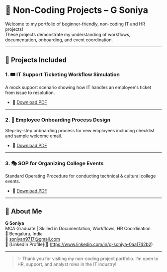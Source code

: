 # 📁 Non-Coding Projects – G Soniya

Welcome to my portfolio of beginner-friendly, non-coding IT and HR projects!  
These projects demonstrate my understanding of workflows, documentation, onboarding, and event coordination.

---

## 📌 Projects Included

### 1. 🎟️ IT Support Ticketing Workflow Simulation
A mock support scenario showing how IT handles an employee's ticket from issue to resolution.

- 📄 [Download PDF]([./G_Soniya_IT_Support_Ticketing_Workflow_Project.pdf](https://github.com/Soniya-26/Non-Coding-projects/blob/main/G_Soniya_Employee_Onboarding_Process_Design.pdf))

---

### 2. 🧾 Employee Onboarding Process Design
Step-by-step onboarding process for new employees including checklist and sample welcome email.

- 📄 [Download PDF](./G_Soniya_Employee_Onboarding_Process_Design.pdf)

---

### 3. 🎭 SOP for Organizing College Events
Standard Operating Procedure for conducting technical & cultural college events.

- 📄 [Download PDF](./G_Soniya_SOP_College_Events.pdf)

---

## 🧠 About Me

**G Soniya**  
MCA Graduate | Skilled in Documentation, Workflows, HR Coordination  
📍 Bengaluru, India  
📧 soniyan9717@gmail.com  
📎 [LinkedIn Profile](🔗 https://www.linkedin.com/in/g-soniya-0aa1742b2)

---

> ✨ Thank you for visiting my non-coding project portfolio. I’m open to HR, support, and analyst roles in the IT industry!
